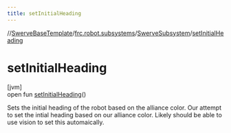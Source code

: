 ```yaml
---
title: setInitialHeading
---
```

//[SwerveBaseTemplate](../../../index.html)/[frc.robot.subsystems](../index.html)/[SwerveSubsystem](index.html)/[setInitialHeading](set-initial-heading.html)



# setInitialHeading



[jvm]\
open fun [setInitialHeading](set-initial-heading.html)()



Sets the initial heading of the robot based on the alliance color. Our attempt to set the intial heading based on our alliance color. Likely should be able to use vision to set this automaically.





